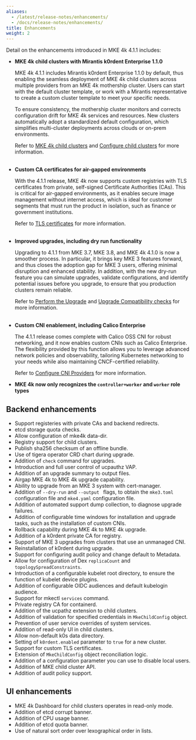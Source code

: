 ```yaml
---
aliases:
  - /latest/release-notes/enhancements/
  - /docs/release-notes/enhancements/
title: Enhancements
weight: 2
---
```


Detail on the enhancements introduced in MKE 4k 4.1.1 includes:

- **MKE 4k child clusters with Mirantis k0rdent Enterprise 1.1.0**

  MKE 4k 4.1.1 includes Mirantis k0rdent Enterprise 1.1.0 by default, thus
  enabling the seamless deployment of MKE 4k child clusters across multiple
  providers from an MKE 4k mothership cluster. Users can start with the default
  cluster template, or work with a Mirantis representative to create a custom
  cluster template to meet your specific needs.

  To ensure consistency, the mothership cluster monitors and corrects
  configuration drift for MKE 4k services and resources. New clusters
  automatically adopt a standardized default configuration, which simplifies
  multi-cluster deployments across clouds or on-prem environments.

  Refer to [MKE 4k child clusters](../../concepts/child-clusters) and
  [Configure child clusters](../../configuration/MKE-4k-child-clusters) for more information.
<br><br>
- **Custom CA certificates for air-gapped environments**

  With the 4.1.1 release, MKE 4k now supports custom registries with TLS
  certificates from private, self-signed Certificate Authorities (CAs). This is
  critical for air-gapped environments, as it enables secure image management
  without internet access, which is ideal for customer segments that must run
  the product in isolation, such as finance or government institutions.

  Refer to [TLS certificates](../../configuration/tlscertificates/) for more information.
<br><br>
- **Improved upgrades, including dry run functionality**

  Upgrading to 4.1.1 from MKE 3.7, MKE 3.8, and MKE 4k 4.1.0 is now a smoother
  process. In particular, it brings key MKE 3 features forward, and thus closes
  the adoption gap for MKE 3 users, offering minimal disruption and enhanced
  stability. In addition, with the new dry-run feature you can simulate
  upgrades, validate configurations, and identify potential issues before you
  upgrade, to ensure that you production clusters remain reliable.

  Refer to [Perform the Upgrade](../../upgrade-from-MKE-3x/perform-migration)
  and [Upgrade Compatibility
  checks](../../upgrade-from-MKE-3x/compatibility-checks) for more information.
<br><br>
- **Custom CNI enablement, including Calico Enterprise**

  The 4.1.1 release comes complete with Calico OSS CNI for robust networking,
  and it now enables custom CNIs such as Calico Enterprise. The flexibility
  provided by this function allows you to leverage advanced network policies
  and observability, tailoring Kubernetes networking to your needs while also
  maintaining CNCF-certified reliability.

  Refer to [Configure CNI Providers](../../configuration/container-network-interface/configure-cni-providers/#calico-oss) for more information.

<!--- [BOP-2260] -->

- **MKE 4k now only recognizes the `controller+worker` and `worker` role
  types**

## Backend enhancements

- Support registeries with private CAs and backend redirects.
- etcd storage quota checks.
- Allow configuration of mke4k data-dir.
- Registry support for child clusters.
- Publish sha256 checksum of an offline bundle.
- Use of tigera operator CRD chart during upgrade.
- Addition of `check` command for upgrades.
- Introduction and full user control of ucpauthz VAP.
- Addition of an upgrade summary to output files.
- Airgap MKE 4k to MKE 4k upgrade capability.
- Ability to upgrade from an MKE 3 system with cert-manager.
- Addition of `--dry-run` and `--output ` flags, to obtain the `mke3.toml`
  configuration file and `mke4.yaml` configuration file.
- Addition of automated support dump collection, to diagnose upgrade failures.
- Addition of configurable time windows for installation and upgrade tasks,
  such as the installation of custom CNIs.
- Rollback capability during MKE 4k to MKE 4k upgrade.
- Addition of a k0rdent private CA for registry.
- Support of MKE 3 upgrades from clusters that use an unmanaged CNI.
- Reinstallation of k0rdent during upgrade.
- Support for configuring audit policy and change default to Metadata.
- Allow for configuration of Dex `replicaCount` and `topologySpreadConstraints`.
- Introduction of a configurable kubelet root directory, to ensure the function
  of kubelet device plugins.
- Addition of configurable OIDC audiences and default kubelogin audience.
- Support for mkectl `services` command.
- Private registry CA for containerd.
- Addition of the ucpathz extension to child clusters.
- Addition of validation for specified credentials in `MkeChildConfig` object.
- Prevention of user service overrides of system services.
- Addition of read-only UI in child clusters.
- Allow non-default k0s data directory.
- Setting of `k0rdent.enabled` parameter to `true` for a new cluster.
- Support for custom TLS certificates.
- Extension of `MkeChildConfig` object reconciliation logic.
- Addition of a configuration parameter you can use to disable local users.
- Addition of MKE child cluster API.
- Addition of audit policy support.

## UI enhancements

- MKE 4k Dashboard for child clusters operates in read-only mode.
- Addition of etcd corrupt banner.
- Addition of CPU usage banner.
- Addition of etcd quota banner.
- Use of natural sort order over lexographical order in lists.